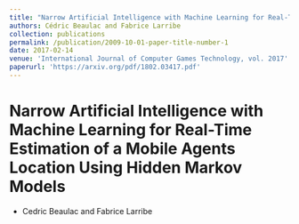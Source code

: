 ```yaml
---
title: "Narrow Artificial Intelligence with Machine Learning for Real-Time Estimation of a Mobile Agents Location Using Hidden Markov Models"
authors: Cédric Beaulac and Fabrice Larribe
collection: publications
permalink: /publication/2009-10-01-paper-title-number-1
date: 2017-02-14
venue: 'International Journal of Computer Games Technology, vol. 2017'
paperurl: 'https://arxiv.org/pdf/1802.03417.pdf'
---
```


# Narrow Artificial Intelligence with Machine Learning for Real-Time Estimation of a Mobile Agents Location Using Hidden Markov Models

* Cedric Beaulac and Fabrice Larribe

